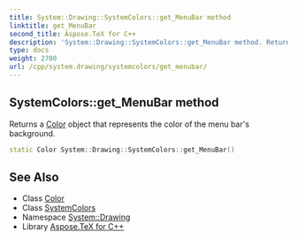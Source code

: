 ```yaml
---
title: System::Drawing::SystemColors::get_MenuBar method
linktitle: get_MenuBar
second_title: Aspose.TeX for C++
description: 'System::Drawing::SystemColors::get_MenuBar method. Returns a Color object that represents the color of the menu bar''s background in C++.'
type: docs
weight: 2700
url: /cpp/system.drawing/systemcolors/get_menubar/
---
```

## SystemColors::get_MenuBar method


Returns a [Color](../../color/) object that represents the color of the menu bar's background.

```cpp
static Color System::Drawing::SystemColors::get_MenuBar()
```

## See Also

* Class [Color](../../color/)
* Class [SystemColors](../)
* Namespace [System::Drawing](../../)
* Library [Aspose.TeX for C++](../../../)
